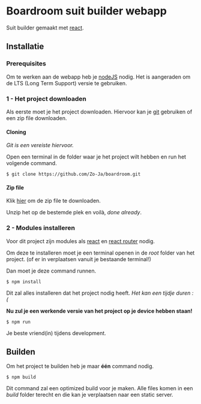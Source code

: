 # Boardroom suit builder webapp
Suit builder gemaakt met [react](https://reactjs.org/).

## Installatie
### Prerequisites
Om te werken aan de webapp heb je [nodeJS](https://nodejs.org/) nodig.
Het is aangeraden om de LTS (Long Term Support) versie te gebruiken.

### 1 - Het project downloaden
Als eerste moet je het project downloaden. Hiervoor kan je [git](https://git-scm.com/) gebruiken of een zip file downloaden.

#### Cloning
*Git is een vereiste hiervoor.*

Open een terminal in de folder waar je het project wilt hebben en run het volgende command.

```$ git clone https://github.com/Zo-Ja/boardroom.git```

#### Zip file
Klik [hier](https://github.com/Zo-Ja/boardroom/archive/refs/heads/main.zip) om de zip file te downloaden.

Unzip het op de bestemde plek en voilà, *done already*.

### 2 - Modules installeren
Voor dit project zijn modules als [react](https://reactjs.org/) en [react router](https://reactrouter.com/) nodig.

Om deze te installeren moet je een terminal openen in de *root* folder van het project. 
(of er in verplaatsen vanuit je bestaande terminal!)

Dan moet je deze command runnen.

```$ npm install```

Dit zal alles installeren dat het project nodig heeft. *Het kan een tijdje duren :(* 

**Nu zul je een werkende versie van het project op je device hebben staan!**

```$ npm run```

Je beste vriend(in) tijdens development.

## Builden
Om het project te builden heb je maar **één** command nodig.

```$ npm build```

Dit command zal een optimized build voor je maken.
Alle files komen in een *build* folder terecht en die kan je verplaatsen naar een static server.
